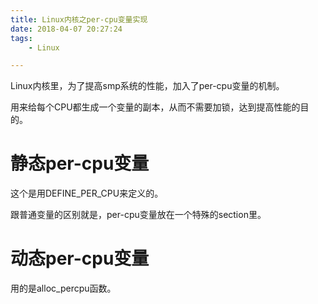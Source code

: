 ```yaml
---
title: Linux内核之per-cpu变量实现
date: 2018-04-07 20:27:24
tags:
	- Linux

---
```




Linux内核里，为了提高smp系统的性能，加入了per-cpu变量的机制。

用来给每个CPU都生成一个变量的副本，从而不需要加锁，达到提高性能的目的。



# 静态per-cpu变量

这个是用DEFINE_PER_CPU来定义的。

跟普通变量的区别就是，per-cpu变量放在一个特殊的section里。

# 动态per-cpu变量

用的是alloc_percpu函数。




